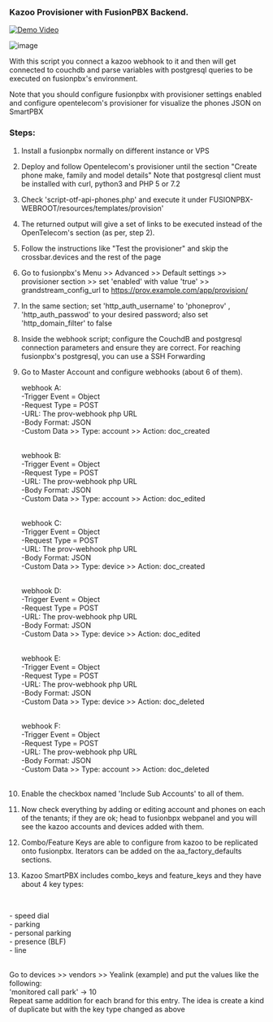 ### Kazoo Provisioner with FusionPBX Backend.


[![Demo Video](https://i.ytimg.com/an_webp/SiMvXK41jdM/mqdefault_6s.webp?du=3000&sqp=CLC6j8EG&rs=AOn4CLChCjDzRVUN-_vQvNujAPaTH1Ps0A)](https://www.youtube.com/watch?v=SiMvXK41jdM)

![image](https://github.com/user-attachments/assets/85daba7c-45d1-447e-9054-a8677ef9f2b1)



With this script you connect a kazoo webhook to it and then will get connected to couchdb and parse variables with postgresql queries to be executed on fusionpbx's environment.

Note that you should configure fusionpbx with provisioner settings enabled and configure opentelecom's provisioner for visualize the phones JSON on SmartPBX

### Steps:

1. Install a fusionpbx  normally on different instance or VPS <br>
2. Deploy and follow Opentelecom's provisioner until the section "Create phone make, family and model details" Note that postgresql client must be installed with curl, python3 and PHP 5 or 7.2 <br>
3. Check 'script-otf-api-phones.php' and execute it under FUSIONPBX-WEBROOT/resources/templates/provision' <br>
4. The returned output will give a set of links to be executed instead of the OpenTelecom's section (as per, step 2). <br>
5. Follow the instructions like "Test the provisioner" and skip the crossbar.devices and the rest of the page <br>
6. Go to fusionpbx's Menu >> Advanced >> Default settings >> provisioner section >> set 'enabled' with value 'true' >> grandstream_config_url to https://prov.example.com/app/provision/ <br>
7. In the same section; set 'http_auth_username' to 'phoneprov' , 'http_auth_passwod' to your desired password; also set 'http_domain_filter' to false <br>
8. Inside the webhook script; configure the CouchdB and postgresql connection parameters and ensure they are correct. For reaching fusionpbx's postgresql, you can use a SSH Forwarding <br>
9. Go to Master Account and configure webhooks (about 6 of them).<br>

   webhook A:<br>
   -Trigger Event = Object <br>
   -Request Type = POST <br>
   -URL: The prov-webhook php URL <br>
   -Body Format: JSON <br>
   -Custom Data >> Type: account >> Action: doc_created <br>
   <br>
   
   webhook B: <br>
   -Trigger Event = Object <br>
   -Request Type = POST  <br>
   -URL: The prov-webhook php URL <br>
   -Body Format: JSON  <br>
   -Custom Data >> Type: account >> Action: doc_edited  <br>
   <br>
   
   webhook C: <br>
   -Trigger Event = Object <br>
   -Request Type = POST  <br>
   -URL: The prov-webhook php URL <br>
   -Body Format: JSON  <br>
   -Custom Data >> Type: device >> Action: doc_created <br>
   <br>
   
   webhook D: <br>
   -Trigger Event = Object <br>
   -Request Type = POST <br>
   -URL: The prov-webhook php URL <br>
   -Body Format: JSON <br>
   -Custom Data >> Type: device >> Action: doc_edited <br>
   <br>

   webhook E: <br>
   -Trigger Event = Object <br>
   -Request Type = POST <br>
   -URL: The prov-webhook php URL <br>
   -Body Format: JSON <br>
   -Custom Data >> Type: device >> Action: doc_deleted <br>
   <br>

   webhook F: <br>
   -Trigger Event = Object <br>
   -Request Type = POST <br>
   -URL: The prov-webhook php URL <br>
   -Body Format: JSON <br>
   -Custom Data >> Type: account >> Action: doc_deleted <br>
   <br>

10. Enable the checkbox named 'Include Sub Accounts' to all of them. <br>
11. Now check everything by adding or editing account and phones on each of the tenants; if they are ok; head to fusionbpx webpanel and you will see the kazoo accounts and devices added with them. <br>
12. Combo/Feature Keys are able  to configure from kazoo to be replicated onto fusionpbx. Iterators can be added on the aa_factory_defaults sections. <br>
13. Kazoo SmartPBX includes combo_keys and feature_keys and they have about 4 key types: <br>
<br>
<p> - speed dial <br>
    - parking <br>
    - personal parking <br>
    - presence (BLF) <br>
    - line <br>
</p>
<br>     
    Go to devices >> vendors >> Yealink (example) and put the values like the following: <br>
    'monitored call park' -> 10 <br>
    Repeat same addition for each brand for this entry. The idea is create a kind of duplicate but with the key type changed as above <br>
   <br>

